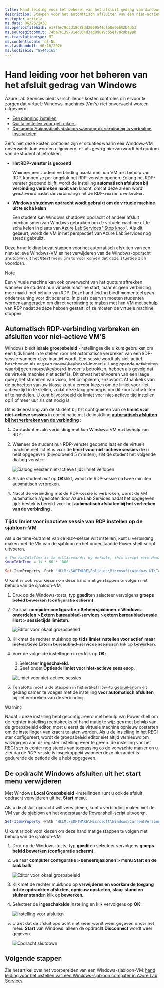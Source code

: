 ```yaml
---
title: Hand leiding voor het beheren van het afsluit gedrag van Windows in Azure Lab Services | Microsoft Docs
description: Stappen voor het automatisch afsluiten van een niet-actieve Windows-virtuele machine en het verwijderen van de Windows-opdracht shutdown.
ms.topic: article
ms.date: 06/26/2020
ms.openlocfilehash: e17f6e79c3d18d82dd206954dcfb0e06b02b4d53
ms.sourcegitcommit: 74ba70139781ed854d3ad898a9c65ef70c0ba99b
ms.translationtype: MT
ms.contentlocale: nl-NL
ms.lasthandoff: 06/26/2020
ms.locfileid: "85445165"
---
```

# <a name="guide-to-controlling-windows-shutdown-behavior"></a>Hand leiding voor het beheren van het afsluit gedrag van Windows

Azure Lab Services biedt verschillende kosten controles om ervoor te zorgen dat virtuele Windows-machines (Vm's) niet onverwacht worden uitgevoerd:
 - [Een planning instellen](https://docs.microsoft.com/azure/lab-services/classroom-labs/tutorial-setup-classroom-lab#set-a-schedule-for-the-lab)
 - [Quota instellen voor gebruikers](https://docs.microsoft.com/azure/lab-services/classroom-labs/how-to-configure-student-usage#set-quotas-for-users)
 - [De functie Automatisch afsluiten wanneer de verbinding is verbroken inschakelen](https://docs.microsoft.com/azure/lab-services/classroom-labs/how-to-enable-shutdown-disconnect)

Zelfs met deze kosten controles zijn er situaties waarin een Windows-VM onverwacht kan worden uitgevoerd. en als gevolg hiervan wordt het quotum van de student afgetrokken:

- **Het RDP-venster is geopend**
  
    Wanneer een student verbinding maakt met hun VM met behulp van RDP, kunnen ze per ongeluk het RDP-venster openen.  Zolang het RDP-venster geopend blijft, wordt de instelling **automatisch afsluiten bij verbinding verbreken nooit van** kracht, omdat deze alleen wordt geactiveerd nadat de verbinding met de RDP-sessie is verbroken.

- **Windows shutdown opdracht wordt gebruikt om de virtuele machine uit te scha kelen**
  
    Een student kan Windows shutdown opdracht of andere afsluit mechanismen van Windows gebruiken om de virtuele machine uit te scha kelen in plaats van [Azure Lab Services ' Stop knop '](https://docs.microsoft.com/azure/lab-services/classroom-labs/how-to-use-classroom-lab#start-or-stop-the-vm).  Als dit gebeurt, wordt de VM in het perspectief van Azure Lab Services nog steeds gebruikt.
    
Deze hand leiding bevat stappen voor het automatisch afsluiten van een niet-actieve Windows-VM en het verwijderen van de Windows-opdracht shutdown uit het **Start** menu om te voor komen dat deze situaties zich voordoen.  

> [!NOTE]
> Een virtuele machine kan ook onverwacht van het quotum aftrekken wanneer de student hun virtuele machine start, maar er geen verbinding mee maakt met behulp van RDP.  Deze hand leiding biedt momenteel *geen* ondersteuning voor dit scenario.  In plaats daarvan moeten studenten worden aangeraden om direct verbinding te maken met hun VM met behulp van RDP nadat ze deze hebben gestart. of ze moeten de virtuele machine stoppen.

## <a name="automatic-rdp-disconnect-and-shutdown-for-idle-vm"></a>Automatisch RDP-verbinding verbreken en afsluiten voor niet-actieve VM'S

Windows biedt **lokale groepsbeleid** -instellingen die u kunt gebruiken om een tijds limiet in te stellen voor het automatisch verbreken van een RDP-sessie wanneer deze inactief wordt.  Een sessie wordt als niet-actief beschouwd als er *geen* mouse\keyboard-invoer is.  Langlopende activiteiten waarbij geen mouse\keyboard-invoer is betrokken, hebben als gevolg dat de virtuele machine niet actief is.  Dit omvat het uitvoeren van een lange query, het streamen van video, het compileren, enzovoort.  Afhankelijk van de behoeften van uw klasse kunt u ervoor kiezen om de limiet voor niet-actieve tijd in te stellen, zodat deze lang genoeg is om dit soort activiteiten af te handelen.  U kunt bijvoorbeeld de limiet voor niet-actieve tijd instellen op 1 of meer uur als dat nodig is.

Dit is de ervaring van de student bij het configureren van de **limiet voor niet-actieve sessies** in combi natie met de instelling [**automatisch afsluiten bij het verbreken van de verbinding**](https://docs.microsoft.com/azure/lab-services/classroom-labs/how-to-enable-shutdown-disconnect) :
 1. De student maakt verbinding met hun Windows-VM met behulp van RDP.
 2. Wanneer de student hun RDP-venster geopend laat en de virtuele machine niet actief is voor de **limiet voor niet-actieve sessies** die u hebt opgegeven (bijvoorbeeld 5 minuten), ziet de student het volgende dialoog venster:

    ![Dialoog venster niet-actieve tijds limiet verlopen](./media/how-to-windows-shutdown/idle-time-expired.png)

1. Als de student *niet* op **OK**klikt, wordt de RDP-sessie na twee minuten automatisch verbroken.
2. Nadat de verbinding met de RDP-sessie is verbroken, wordt de VM automatisch afgesloten door Azure Lab Services nadat het opgegeven tijds bestek is bereikt voor het **automatisch afsluiten bij het verbreken van de verbinding** .

### <a name="set-rdp-idle-session-time-limit-on-the-template-vm"></a>Tijds limiet voor inactieve sessie van RDP instellen op de sjabloon-VM

Als u de time-outlimiet van de RDP-sessie wilt instellen, kunt u verbinding maken met de VM van de sjabloon en het onderstaande Power shell-script uitvoeren.

```powershell
# The MaxIdleTime is in milliseconds; by default, this script sets MaxIdleTime to 15 minutes.
$maxIdleTime = 15 * 60 * 1000

Set-ItemProperty -Path "HKLM:\SOFTWARE\Policies\Microsoft\Windows NT\Terminal Services" -Name "MaxIdleTime" -Value $maxIdleTime -Force
```
U kunt er ook voor kiezen om deze hand matige stappen te volgen met behulp van de sjabloon-VM:

1. Druk op de Windows-toets, typ **gpedit**en selecteer vervolgens **groeps beleid bewerken (configuratie scherm)**.

1. Ga naar **computer configuratie > Beheersjablonen > Windows-onderdelen > Extern bureaublad-services > extern bureaublad sessie Host > sessie tijds limieten**.  

    ![Editor voor lokaal groepsbeleid](./media/how-to-windows-shutdown/group-policy-idle.png)
   
1. Klik met de rechter muisknop op **tijds limiet instellen voor actief, maar niet-actieve Extern bureaublad-services sessies**en klik op **bewerken**.

1. Voer de volgende instellingen in en klik op **OK**:
   1. Selecteer **Ingeschakeld**.
   1. Geef onder **Opties**de **limiet voor niet-actieve sessies**op.

    ![Limiet voor niet-actieve sessies](./media/how-to-windows-shutdown/edit-idle-time-limit.png)

1. Ten slotte moet u de stappen in het artikel How-to [gebruiken](https://docs.microsoft.com/azure/lab-services/classroom-labs/how-to-enable-shutdown-disconnect)om dit gedrag samen te voegen met de instelling **voor automatisch afsluiten** bij het verbreken van de verbinding.

> [!WARNING]
> Nadat u deze instelling hebt geconfigureerd met behulp van Power shell om de register instelling rechtstreeks of hand matig te wijzigen met behulp van de groepsbeleid editor, moet u eerst de virtuele machine opnieuw opstarten om de instellingen van kracht te laten worden.  Als u de instelling in het REGI ster configureert, wordt de groepsbeleid editor niet altijd vernieuwd om wijzigingen aan de register instelling weer te geven. de instelling van het REGI ster is echter nog steeds van toepassing op de verwachte manier en u ziet dat de RDP-sessie is losgekoppeld wanneer deze niet actief is gedurende de periode die u hebt opgegeven.

## <a name="remove-windows-shutdown-command-from-start-menu"></a>De opdracht Windows afsluiten uit het start menu verwijderen

Met Windows **Local Groepsbeleid** -instellingen kunt u ook de afsluit opdracht verwijderen uit het **Start** menu.

Als u de afsluit opdracht wilt verwijderen, kunt u verbinding maken met de VM van de sjabloon en het onderstaande Power shell-script uitvoeren.

```powershell
Set-ItemProperty -Path "HKLM:\SOFTWARE\Microsoft\Windows\CurrentVersion\Policies\Explorer" -Name "HidePowerOptions" -Value 1 -Force
```

U kunt er ook voor kiezen om deze hand matige stappen te volgen met behulp van de sjabloon-VM:

1. Druk op de Windows-toets, typ **gpedit**en selecteer vervolgens **groeps beleid bewerken (configuratie scherm)**.

1. Ga naar **computer configuratie > Beheersjablonen > menu Start en de taak balk**.  

    ![Editor voor lokaal groepsbeleid](./media/how-to-windows-shutdown/group-policy-shutdown.png)

1. Klik met de rechter muisknop op **verwijderen en voorkom de toegang tot de opdrachten afsluiten, opnieuw opstarten, slaap stand en sluimer stand**en klik op **bewerken**.

1. Selecteer de **ingeschakelde** instelling en klik vervolgens op **OK**:
 
   ![Instelling voor afsluiten](./media/how-to-windows-shutdown/edit-shutdown.png)

1. U ziet dat de afsluit opdracht niet meer wordt weer gegeven onder het menu **Start** van Windows. alleen de opdracht **Disconnect** wordt weer gegeven.

    ![Opdracht shutdown](./media/how-to-windows-shutdown/start-menu.png)

## <a name="next-steps"></a>Volgende stappen
Zie het artikel over het voorbereiden van een Windows-sjabloon-VM: [hand leiding voor het instellen van een Windows-sjabloon computer in Azure Lab Services](how-to-prepare-windows-template.md)